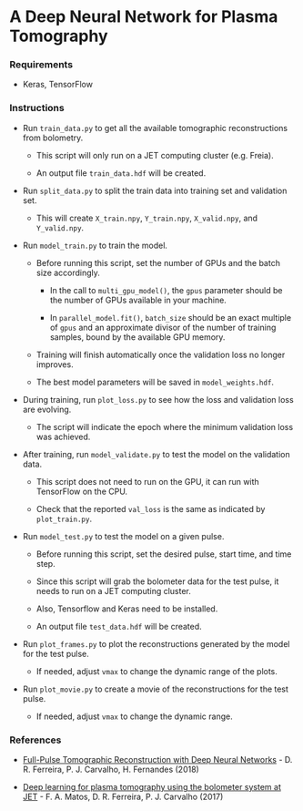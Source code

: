 # A Deep Neural Network for Plasma Tomography


### Requirements

- Keras, TensorFlow


### Instructions

- Run `train_data.py` to get all the available tomographic reconstructions from bolometry.

    - This script will only run on a JET computing cluster (e.g. Freia).

    - An output file `train_data.hdf` will be created.

- Run `split_data.py` to split the train data into training set and validation set.

    - This will create `X_train.npy`, `Y_train.npy`, `X_valid.npy`, and `Y_valid.npy`.

- Run `model_train.py` to train the model.

    - Before running this script, set the number of GPUs and the batch size accordingly.

        - In the call to `multi_gpu_model()`, the `gpus` parameter should be the number of GPUs available in your machine.
        
        - In `parallel_model.fit()`, `batch_size` should be an exact multiple of `gpus` and an approximate divisor of the number of training samples, bound by the available GPU memory.

    - Training will finish automatically once the validation loss no longer improves.
    
    - The best model parameters will be saved in `model_weights.hdf`.

- During training, run `plot_loss.py` to see how the loss and validation loss are evolving.

    - The script will indicate the epoch where the minimum validation loss was achieved.
    
- After training, run `model_validate.py` to test the model on the validation data.

    - This script does not need to run on the GPU, it can run with TensorFlow on the CPU.
    
    - Check that the reported `val_loss` is the same as indicated by `plot_train.py`.

- Run `model_test.py` to test the model on a given pulse.

    - Before running this script, set the desired pulse, start time, and time step.

    - Since this script will grab the bolometer data for the test pulse, it needs to run on a JET computing cluster.
    
    - Also, Tensorflow and Keras need to be installed.
    
    - An output file `test_data.hdf` will be created.

- Run `plot_frames.py` to plot the reconstructions generated by the model for the test pulse.

    - If needed, adjust `vmax` to change the dynamic range of the plots.

- Run `plot_movie.py` to create a movie of the reconstructions for the test pulse.

    - If needed, adjust `vmax` to change the dynamic range.


### References

- [Full-Pulse Tomographic Reconstruction with Deep Neural Networks](https://arxiv.org/pdf/1802.02242.pdf) - D. R. Ferreira, P. J. Carvalho, H. Fernandes (2018)

- [Deep learning for plasma tomography using the bolometer system at JET](https://arxiv.org/pdf/1701.00322.pdf) - F. A. Matos, D. R. Ferreira, P. J. Carvalho (2017)
